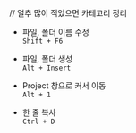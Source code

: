 // 얼추 많이 적었으면 카테고리 정리
- 파일, 폴더 이름 수정  
`Shift + F6`

- 파일, 폴더 생성  
`Alt + Insert`

- Project 창으로 커서 이동  
`Alt + 1`
- 한 줄 복사  
`Ctrl + D`